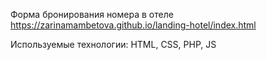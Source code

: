 Форма бронирования номера в отеле 
https://zarinamambetova.github.io/landing-hotel/index.html

Используемые технологии: HTML, CSS, PHP, JS